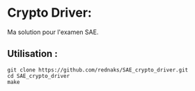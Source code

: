 Crypto Driver:
==============

Ma solution pour l'examen SAE.


Utilisation :
-------------

    git clone https://github.com/rednaks/SAE_crypto_driver.git
    cd SAE_crypto_driver
    make



